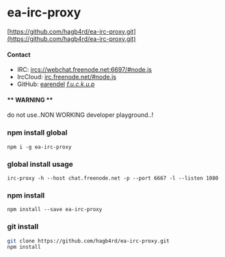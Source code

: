 # ea-irc-proxy 

[https://github.com/hagb4rd/ea-irc-proxy.git](https://github.com/hagb4rd/ea-irc-proxy.git)


#### Contact 
 * IRC: [ircs://webchat.freenode.net:6697/#node.js](ircs://webchat.freenode.net:6697/%23node.js)
 * IrcCloud: [irc.freenode.net/#node.js](https://irccloud.com/#!/ircs://chat.freenode.net:6697/%23node.js)
 * GitHub: [earendel](https://github.com/hagb4rd?tab=repositories)  [*f.u.c.k.u.p*](https://github.com/f-u-c-k-u-p/)


#### ** WARNING **
do not use..NON WORKING developer playground..!

### npm install global
` npm i -g ea-irc-proxy `

### global install usage
` irc-proxy -h --host chat.freenode.net -p --port 6667 -l --listen 1080 `


### npm install
` npm install --save ea-irc-proxy `

### git install
```bash 
git clone https://github.com/hagb4rd/ea-irc-proxy.git 
npm install 
```
